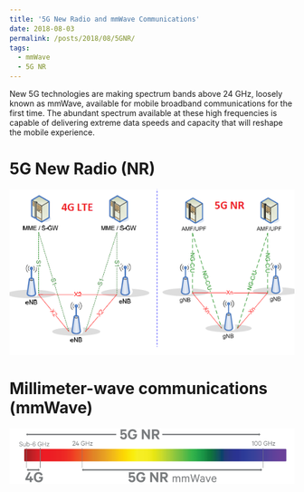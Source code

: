 ```yaml
---
title: '5G New Radio and mmWave Communications'
date: 2018-08-03
permalink: /posts/2018/08/5GNR/
tags:
  - mmWave 
  - 5G NR
---
```


New 5G technologies are making spectrum bands above 24 GHz, loosely known as mmWave, available for mobile broadband communications for the first time. The abundant spectrum available at these high frequencies is capable of delivering extreme data speeds and capacity that will reshape the mobile experience.

5G New Radio (NR)
======
<img src='/images/blogimgs/5G-NR.png'>

Millimeter-wave communications (mmWave)
======
<img src='/images/blogimgs/5g-rainbow.png'>
